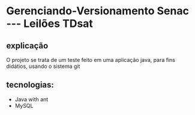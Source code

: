 # Gerenciando-Versionamento Senac --- Leilões TDsat

## explicação

O projeto se trata de um teste feito em uma aplicação java, para fins didátios, usando o sistema git

## tecnologias:

<ul>
  
<li> Java with ant </li>
<li> MySQL </li>

</ul>
